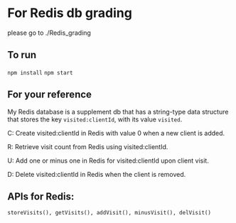 # For Redis db grading
please go to ./Redis_grading

## To run
`npm install`
`npm start`

## For your reference
My Redis database is a supplement db that has a string-type data structure that
stores the key `visited:clientId`, with its value `visited`.

C: Create visited:clientId in Redis with value 0 when a new client is added.

R: Retrieve visit count from Redis using visited:clientId.

U: Add one or minus one in Redis for visited:clientId upon client visit.

D: Delete visited:clientId in Redis when the client is removed.


## APIs for Redis:
`storeVisits(), getVisits(), addVisit(), minusVisit(), delVisit()`
